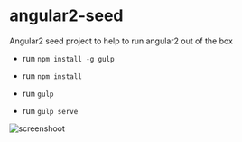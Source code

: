 # angular2-seed
Angular2 seed project to help to run angular2 out of the box



- run `npm install -g gulp`

- run `npm install`

- run `gulp`

- run `gulp serve` 


![screenshoot](screenshoot.png)

